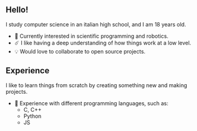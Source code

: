 ## Hello!
I study computer science in an italian high school, and I am 18 years old.

- 🌱 Currently interested in scientific programming and robotics.
- ☄️ I like having a deep understanding of how things work at a low level.
- 💡 Would love to collaborate to open source projects.

## Experience
I like to learn things from scratch by creating something new and making projects.

- 📄 Experience with different programming languages, such as:
  - C, C++
  - Python
  - JS
